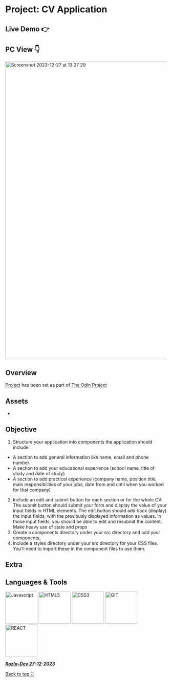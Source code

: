 # Project: CV Application

## Live Demo 👉 

## PC View 👇
<img width="931" alt="Screenshot 2023-12-27 at 13 27 29" src="https://github.com/curveservices/CV-Application/assets/101556296/05ee87d1-b095-409d-bdb9-056f149c31e5">

## Overview

[Project]() has been set as part of [The Odin Project](https://www.theodinproject.com/)

## Assets

- 

## Objective

1. Structure your application into components the application should include:
- A section to add general information like name, email and phone number.
- A section to add your educational experience (school name, title of study and date of study)
- A section to add practical experience (company name, position title, main responsibilities of your jobs, date from and until when you worked for that company)
2. Include an edit and submit button for each section or for the whole CV. The submit button should submit your form and display the value of your input fields in HTML elements. The edit button should add back (display) the input fields, with the previously displayed information as values. In those input fields, you should be able to edit and resubmit the content. Make heavy use of state and props
3. Create a components directory under your src directory and add your components.
4. Include a styles directory under your src directory for your CSS files. You’ll need to import these in the component files to use them.

## Extra

## Languages & Tools

<a href="https://javascript.info/">
    <img width="100" alt="Javascript" src="https://cdn.jsdelivr.net/gh/devicons/devicon/icons/javascript/javascript-plain.svg" /></a> 
<a href="https://html.com/html5/">
    <img width="100" alt="HTML5" src="https://cdn.jsdelivr.net/gh/devicons/devicon/icons/html5/html5-plain-wordmark.svg" /></a> 
<a href="https://css3.com/">
    <img width="100" alt="CSS3" src="https://cdn.jsdelivr.net/gh/devicons/devicon/icons/css3/css3-plain-wordmark.svg" /></a> 
<a href="https://git-scm.com/">
    <img width="100" alt="GIT" src="https://cdn.jsdelivr.net/gh/devicons/devicon/icons/git/git-original.svg" /></a>
<a href="https://react.dev/">
    <img width="100" alt="REACT" src="https://cdn.jsdelivr.net/gh/devicons/devicon/icons/react/react-original.svg" /></a>

          


***<a href="https://twitter.com/Crypto_Rozla"> Rozla-Dev </a> 27-12-2023***


[Back to top 👆](#project)